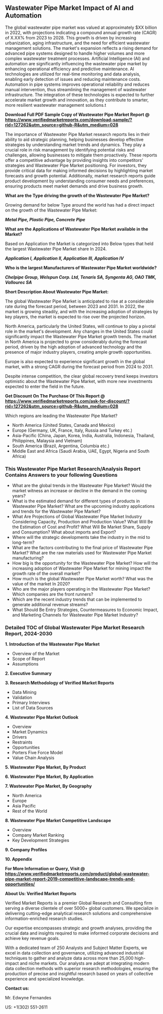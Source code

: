 <h2>Wastewater Pipe Market Impact of AI and Automation</h2>The global wastewater pipe market was valued at approximately $XX billion in 2022, with projections indicating a compound annual growth rate (CAGR) of X.XX% from 2023 to 2028. This growth is driven by increasing urbanization, aging infrastructure, and the need for efficient wastewater management solutions. The market's expansion reflects a rising demand for advanced pipe systems designed to handle higher volumes and more complex wastewater treatment processes. Artificial Intelligence (AI) and automation are significantly influencing the wastewater pipe market by enhancing operational efficiency and predictive maintenance. AI technologies are utilized for real-time monitoring and data analysis, enabling early detection of issues and reducing maintenance costs. Automation in pipe systems improves operational reliability and reduces manual intervention, thus streamlining the management of wastewater infrastructure. The integration of these technologies is expected to further accelerate market growth and innovation, as they contribute to smarter, more resilient wastewater management solutions.t</p><p id="" class=""><strong>Download Full PDF Sample Copy of Wastewater Pipe Market Report @ <a href="https://www.verifiedmarketreports.com/download-sample/?rid=127262&utm_source=github-R&utm_medium=028" target="_blank">https://www.verifiedmarketreports.com/download-sample/?rid=127262&utm_source=github-R&utm_medium=028</a></strong></p><p>The importance of&nbsp;Wastewater Pipe Market research reports lies in their ability to aid strategic planning, helping businesses develop effective strategies by understanding market trends and dynamics. They play a crucial role in risk management by identifying potential risks and challenges, allowing businesses to mitigate them proactively. These reports offer a competitive advantage by providing insights into competitors' strategies and Wastewater Pipe Market positioning. For investors, they provide critical data for making informed decisions by highlighting market forecasts and growth potential. Additionally, market research reports guide product development by understanding consumer needs and preferences, ensuring products meet market demands and drive business growth.</p><p><strong>What are the&nbsp;Type driving the growth of the Wastewater Pipe Market?</strong></p><p id="" class="">Growing demand for below Type around the world has had a direct impact on the growth of the Wastewater Pipe Market:</p><em><strong>Metal Pipe, Plastic Pipe, Concrete Pipe</strong></em></p><strong>What are the&nbsp;Applications&nbsp;of Wastewater Pipe Market available in the Market?</strong></p><p id="" class="">Based on Application the Market is categorized into Below types that held the largest Wastewater Pipe Market share In 2024.</p><em><strong>Application I, Application II, Application III, Application IV</strong></em></p><strong>Who is the largest Manufacturers of Wastewater Pipe Market worldwide?</strong></p><p><em><strong>Chelpipe Group, Welspun Corp. Ltd, Tenaris SA, Syngenta AG, OAO TMK, Vallourec SA</strong></em></p><p id="" class=""><strong>Short Description About Wastewater Pipe Market:</strong></p><p>The global Wastewater Pipe Market is anticipated to rise at a considerable rate during the forecast period, between 2023 and 2031. In 2022, the market is growing steadily, and with the increasing adoption of strategies by key players, the market is expected to rise over the projected horizon.</p><p>North America, particularly the United States, will continue to play a pivotal role in the market's development. Any changes in the United States could significantly impact the Wastewater Pipe Market growth trends. The market in North America is projected to grow considerably during the forecast period, driven by the high adoption of advanced technology and the presence of major industry players, creating ample growth opportunities.</p><p>Europe is also expected to experience significant growth in the global market, with a strong CAGR during the forecast period from 2024 to 2031.</p><p>Despite intense competition, the clear global recovery trend keeps investors optimistic about the Wastewater Pipe Market, with more new investments expected to enter the field in the future.</p><p id="" class=""><strong>Get Discount On The Purchase Of This Report @ <a href="https://www.verifiedmarketreports.com/ask-for-discount/?rid=127262&utm_source=github-R&utm_medium=028" target="_blank">https://www.verifiedmarketreports.com/ask-for-discount/?rid=127262&utm_source=github-R&utm_medium=028</a></strong></p>Which regions are leading the Wastewater Pipe Market?</p><ul><li>North America (United States, Canada and Mexico)</li><li>Europe (Germany, UK, France, Italy, Russia and Turkey etc.)</li><li>Asia-Pacific (China, Japan, Korea, India, Australia, Indonesia, Thailand, Philippines, Malaysia and Vietnam)</li><li>South America (Brazil, Argentina, Columbia etc.)</li><li>Middle East and Africa (Saudi Arabia, UAE, Egypt, Nigeria and South Africa)</li></ul><h3 id="" class="">This Wastewater Pipe Market Research/Analysis Report Contains Answers to your following Questions</h3><ul><li>What are the global trends in the Wastewater Pipe Market? Would the market witness an increase or decline in the demand in the coming years?</li><li>What is the estimated demand for different types of products in Wastewater Pipe Market? What are the upcoming industry applications and trends for the Wastewater Pipe Market?</li><li>What Are Projections of Global Wastewater Pipe Market Industry Considering Capacity, Production and Production Value? What Will Be the Estimation of Cost and Profit? What Will Be Market Share, Supply and Consumption? What about imports and Export?</li><li>Where will the strategic developments take the industry in the mid to long-term?</li><li>What are the factors contributing to the final price of Wastewater Pipe Market? What are the raw materials used for Wastewater Pipe Market manufacturing?</li><li>How big is the opportunity for the Wastewater Pipe Market? How will the increasing adoption of Wastewater Pipe Market for mining impact the growth rate of the overall market?</li><li>How much is the global Wastewater Pipe Market worth? What was the value of the market In 2020?</li><li>Who are the major players operating in the Wastewater Pipe Market? Which companies are the front runners?</li><li>Which are the recent industry trends that can be implemented to generate additional revenue streams?</li><li>What Should Be Entry Strategies, Countermeasures to Economic Impact, and Marketing Channels for Wastewater Pipe Market Industry?</li></ul><h3 id="" class="">Detailed TOC of Global Wastewater Pipe Market Research Report, 2024-2030</h3><p id="" class=""><strong>1. Introduction of the Wastewater Pipe Market</strong></p><ul><li>Overview of the Market</li><li>Scope of Report</li><li>Assumptions</li></ul><p id="" class=""><strong>2. Executive Summary</strong></p><p id="" class=""><strong>3. Research Methodology of Verified Market Reports</strong></p><ul><li>Data Mining</li><li>Validation</li><li>Primary Interviews</li><li>List of Data Sources</li></ul><p id="" class=""><strong>4. Wastewater Pipe Market Outlook</strong></p><ul><li>Overview</li><li>Market Dynamics</li><li>Drivers</li><li>Restraints</li><li>Opportunities</li><li>Porters Five Force Model</li><li>Value Chain Analysis</li></ul><p id="" class=""><strong>5. Wastewater Pipe Market, By Product</strong></p><p id="" class=""><strong>6. Wastewater Pipe Market, By Application</strong></p><p id="" class=""><strong>7. Wastewater Pipe Market, By Geography</strong></p><ul><li>North America</li><li>Europe</li><li>Asia Pacific</li><li>Rest of the World</li></ul><p id="" class=""><strong>8. Wastewater Pipe Market Competitive Landscape</strong></p><ul><li>Overview</li><li>Company Market Ranking</li><li>Key Development Strategies</li></ul><p id="" class=""><strong>9. Company Profiles</strong></p><p id="" class=""><strong>10. Appendix</strong></p><p id="" class=""><strong>For More Information or Query, Visit @ <a href="https://www.verifiedmarketreports.com/product/global-wastewater-pipe-market-report-2019-competitive-landscape-trends-and-opportunities/" target="_blank">https://www.verifiedmarketreports.com/product/global-wastewater-pipe-market-report-2019-competitive-landscape-trends-and-opportunities/</a></strong></p><p id="" class=""><strong>About Us: Verified Market Reports</strong></p><p id="" class="">Verified Market Reports is a premier Global Research and Consulting firm serving a diverse clientele of over 5000+ global customers. We specialize in delivering cutting-edge analytical research solutions and comprehensive information-enriched research studies.</p><p id="" class="">Our expertise encompasses strategic and growth analyses, providing the crucial data and insights required to make informed corporate decisions and achieve key revenue goals.</p><p id="" class="">With a dedicated team of 250 Analysts and Subject Matter Experts, we excel in data collection and governance, utilizing advanced industrial techniques to gather and analyze data across more than 25,000 high-impact and niche markets. Our analysts are adept at integrating modern data collection methods with superior research methodologies, ensuring the production of precise and insightful research based on years of collective experience and specialized knowledge.</p><p id="" class=""><strong>Contact us:</strong></p><p id="" class="">Mr. Edwyne Fernandes</p><p id="" class="">US: +1(302) 551-2611</p>